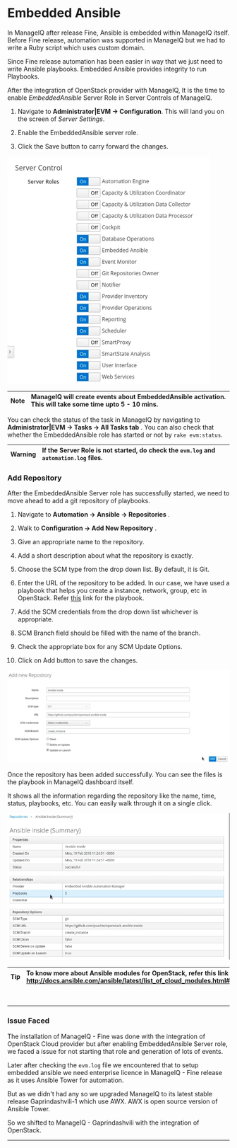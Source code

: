 # Embedded Ansible

In ManageIQ after release Fine, Ansible is embedded within ManageIQ itself. Before Fine release, automation was supported in ManageIQ but we had to write a Ruby script which uses custom domain.

Since Fine release automation has been easier in way that we just need to write Ansible playbooks. Embedded Ansible provides integrity to run Playbooks.

After the integration of OpenStack provider with ManageIQ, It is the time to enable *EmbeddedAnsible* Server Role in Server Controls of ManageIQ.

1. Navigate to **Administrator|EVM -> Configuration**. This will land you on the screen of *Server Settings*.

2. Enable the EmbeddedAnsible server role.

3. Click the Save button to carry forward the changes.

![Fig 1-EmbeddedAnsible Role](../images/chapter3/EmbeddedAnsible_Role.png "EmbeddedAnsible Role")

| Note |ManageIQ will create events about EmbeddedAnsible activation. This will take some time upto 5 - 10 mins.|
|------|:------|

You can check the status of the task in ManageIQ by navigating to **Administrator|EVM -> Tasks -> All Tasks tab** .
You can also check that whether the EmbeddedAnsible role has started or not by `rake evm:status`.

| Warning |If the Server Role is not started, do check the `evm.log` and `automation.log` files.|
|------|:------|

### Add Repository

After the EmbeddedAnsible Server role has successfully started, we need to move ahead to add a git repository of playbooks.

1. Navigate to **Automation -> Ansible -> Repositories** .

2. Walk to **Configuration -> Add New Repository** .

3. Give an appropriate name to the repository.

4. Add a short description about what the repository is exactly.

5. Choose the SCM type from the drop down list. By default, it is Git.

6. Enter the URL of the repository to be added. In our case, we have used a playbook that helps you create a instance, network, group, etc in OpenStack. Refer [this](https://github.com/psachin/openstack-ansible-inside) link for the playbook.

7. Add the SCM credentials from the drop down list whichever is appropriate.

8. SCM Branch field should be filled with the name of the branch.

9. Check the appropriate box for any SCM Update Options.

10. Click on Add button to save the changes.

![Fig 2-Add Repository](../images/chapter3/Add_Repo.png "Add Repository")

Once the repository has been added successfully. You can see the files is the playbook in ManageIQ dashboard itself.

It shows all the information regarding the repository like the name, time, status, playbooks, etc. You can easily walk through it on a single click.

![Fig 3-Repository Summary](../images/chapter3/Repo_Summary.png "Repository Summary")


| Tip|To know more about Ansible modules for OpenStack, refer this link -> http://docs.ansible.com/ansible/latest/list_of_cloud_modules.html#openstack|
|------|:------|


<br>

---

### Issue Faced
The installation of ManageIQ - Fine was done with the integration of OpenStack Cloud provider but after enabling EmbeddedAnsible Server role, we faced a issue for not starting that role and generation of lots of events.

Later after checking the `evm.log` file we encountered that to setup embedded ansible we need enterprise licence in ManageIQ - Fine release as it uses Ansible Tower for automation.

But as we didn't had any so we upgraded ManageIQ to its latest stable release Gaprindashvili-1 which use AWX. AWX is open source version of Ansible Tower.

So we shifted to ManageIQ - Gaprindashvili with the integration of OpenStack.

---
<br>
